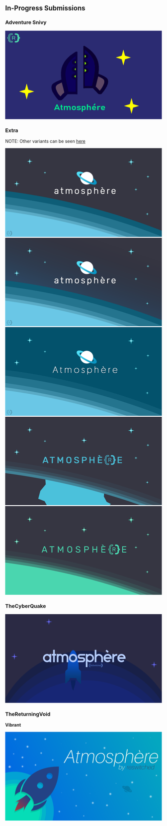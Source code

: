 ## In-Progress Submissions

### Adventure Snivy

![Adventure Snivy](https://raw.githubusercontent.com/Adubbz/Atmosphere-Splashes/master/in_progress/AdventureSnivy_0.png)

### Extra
NOTE: Other variants can be seen [here](https://raw.githubusercontent.com/Adubbz/Atmosphere-Splashes/master/in_progress/Extra/README.md)

![Extra](https://raw.githubusercontent.com/Adubbz/Atmosphere-Splashes/master/in_progress/Extra_0.png)
![Extra](https://raw.githubusercontent.com/Adubbz/Atmosphere-Splashes/master/in_progress/Extra_1.png)
![Extra](https://raw.githubusercontent.com/Adubbz/Atmosphere-Splashes/master/in_progress/Extra_2.png)
![Extra](https://raw.githubusercontent.com/Adubbz/Atmosphere-Splashes/master/in_progress/Extra_3.png)
![Extra](https://raw.githubusercontent.com/Adubbz/Atmosphere-Splashes/master/in_progress/Extra_4.png)

### TheCyberQuake

![TheCyberQuake](https://raw.githubusercontent.com/Adubbz/Atmosphere-Splashes/master/in_progress/TheCyberQuake_0.png)

### TheReturningVoid

**Vibrant**

![TheReturningVoid-Vibrant](https://raw.githubusercontent.com/Adubbz/Atmosphere-Splashes/master/in_progress/TheReturningVoid_0.png)
